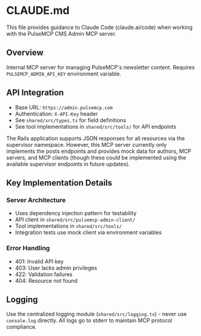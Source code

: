 # CLAUDE.md

This file provides guidance to Claude Code (claude.ai/code) when working with the PulseMCP CMS Admin MCP server.

## Overview

Internal MCP server for managing PulseMCP's newsletter content. Requires `PULSEMCP_ADMIN_API_KEY` environment variable.

## API Integration

- Base URL: `https://admin.pulsemcp.com`
- Authentication: `X-API-Key` header
- See `shared/src/types.ts` for field definitions
- See tool implementations in `shared/src/tools/` for API endpoints

The Rails application supports JSON responses for all resources via the supervisor namespace. However, this MCP server currently only implements the posts endpoints and provides mock data for authors, MCP servers, and MCP clients (though these could be implemented using the available supervisor endpoints in future updates).

## Key Implementation Details

### Server Architecture

- Uses dependency injection pattern for testability
- API client in `shared/src/pulsemcp-admin-client/`
- Tool implementations in `shared/src/tools/`
- Integration tests use mock client via environment variables

### Error Handling

- 401: Invalid API key
- 403: User lacks admin privileges
- 422: Validation failures
- 404: Resource not found

## Logging

Use the centralized logging module (`shared/src/logging.ts`) - never use `console.log` directly. All logs go to stderr to maintain MCP protocol compliance.
